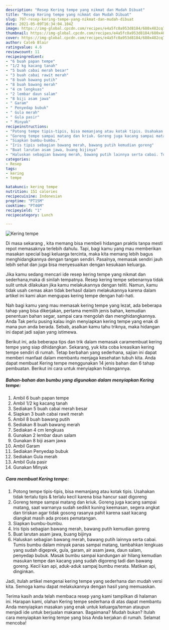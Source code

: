 ```yaml
---
description: "Resep Kering tempe yang nikmat dan Mudah Dibuat"
title: "Resep Kering tempe yang nikmat dan Mudah Dibuat"
slug: 797-resep-kering-tempe-yang-nikmat-dan-mudah-dibuat
date: 2021-05-09T16:34:04.104Z
image: https://img-global.cpcdn.com/recipes/e4a5fc0a953d8184/680x482cq70/kering-tempe-foto-resep-utama.jpg
thumbnail: https://img-global.cpcdn.com/recipes/e4a5fc0a953d8184/680x482cq70/kering-tempe-foto-resep-utama.jpg
cover: https://img-global.cpcdn.com/recipes/e4a5fc0a953d8184/680x482cq70/kering-tempe-foto-resep-utama.jpg
author: Caleb Blair
ratingvalue: 4.6
reviewcount: 11
recipeingredient:
- "6 buah papan tempe"
- "1/2 kg kacang tanah"
- "5 buah cabai merah besar"
- "3 buah cabai rawit merah"
- "8 buah bawang putih"
- "8 buah bawang merah"
- "4 cm lengkuas"
- "2 lembar daun salam"
- "8 biji asam jawa"
- " Garam"
- " Penyedap bubuk"
- " Gula merah"
- " Gula pasir"
- " Minyak"
recipeinstructions:
- "Potong tempe tipis-tipis, bisa memanjang atau kotak tipis. Usahakan tidak tertalu tipis &amp; terlalu kecil karena bisa hancur saat digoreng"
- "Goreng tempe sampai matang dan kriuk. Goreng juga kacang sampai matang, saat warnanya sudah sedikit kuning keemasan, segera angkat dan tiriskan agar tidak gosong rasanya pahit karena saat kacang diangkat masih ada proses pematangan."
- "Siapkan bumbu-bumbu."
- "Iris tipis sebagian bawang merah, bawang putih kemudian goreng"
- "Buat larutan asam jawa, buang bijinya"
- "Haluskan sebagian bawang merah, bawang putih lainnya serta cabai. Tumis bumbu dalam minyak panas sampai matang, tambahkan lengkuas yang sudah digeprek, gula, garam, air asam jawa, daun salam, penyedap bubuk. Masak bumbu sampai kandungan air hilang kemudian masukan tempe dan kacang yang sudah digoreng tadi dan bawang goreng. Kecil kan api, aduk-aduk sampaj bumbu merata. Matikan api, dinginkan."
categories:
- Resep
tags:
- kering
- tempe

katakunci: kering tempe 
nutrition: 151 calories
recipecuisine: Indonesian
preptime: "PT15M"
cooktime: "PT46M"
recipeyield: "1"
recipecategory: Lunch

---
```



![Kering tempe](https://img-global.cpcdn.com/recipes/e4a5fc0a953d8184/680x482cq70/kering-tempe-foto-resep-utama.jpg)

Di masa  sekarang , kita memang bisa membeli hidangan praktis tanpa mesti repot memasaknya terlebih dahulu. Tapi, bagi kamu yang mau memberikan masakan special bagi keluarga tercinta, maka kita memang lebih bagus menghidangkannya dengan tangan sendiri. Pasalnya, memasak sendiri jauh lebih sehat dan juga bisa menyesuaikan dengan kesukaan keluarga.

Jika kamu sedang mencari ide resep kering tempe yang nikmat dan sederhana,maka di sinilah tempatnya. Resep kering tempe  sebenarnya tidak sulit untuk dilakukan jika kamu melakukannya dengan teliti. Namun, kamu tidak usah cemas akan tidak berhasil dalam melakukannya 
karena dalam artikel ini kami akan mengupas kering tempe dengan hati-hati.  



Nah bagi kamu yang mau memasak kering tempe yang lezat, ada beberapa tahap yang bisa dikerjakan, pertama memilih jenis bahan, kemudian penentuan bahan segar, sampai cara mengolah dan menghidangkannya. Anda Tak perlu pusing kalau ingin menyiapkan kering tempe yang enak di mana pun anda berada. Sebab, asalkan kamu  tahu triknya, maka hidangan ini dapat jadi sajian yang istimewa.

Berikut ini, ada beberapa tips dan trik dalam memasak caramembuat kering tempe yang siap dihidangkan. Sekarang, yuk kita coba kreasikan kering tempe sendiri di rumah. Tetap berbahan yang sederhana, sajian ini dapat memberi manfaat dalam membantu menjaga kesehatan tubuh kita. Anda dapat membuat Kering tempe menggunakan 14 jenis bahan dan 6 tahap pembuatan. Berikut ini cara untuk menyiapkan hidangannya.

<!--inarticleads1-->

##### Bahan-bahan dan bumbu yang digunakan dalam menyiapkan Kering tempe:

1. Ambil 6 buah papan tempe
1. Ambil 1/2 kg kacang tanah
1. Sediakan 5 buah cabai merah besar
1. Siapkan 3 buah cabai rawit merah
1. Ambil 8 buah bawang putih
1. Sediakan 8 buah bawang merah
1. Sediakan 4 cm lengkuas
1. Gunakan 2 lembar daun salam
1. Gunakan 8 biji asam jawa
1. Ambil  Garam
1. Sediakan  Penyedap bubuk
1. Sediakan  Gula merah
1. Ambil  Gula pasir
1. Gunakan  Minyak




<!--inarticleads2-->

##### Cara membuat Kering tempe:

1. Potong tempe tipis-tipis, bisa memanjang atau kotak tipis. Usahakan tidak tertalu tipis &amp; terlalu kecil karena bisa hancur saat digoreng
1. Goreng tempe sampai matang dan kriuk. Goreng juga kacang sampai matang, saat warnanya sudah sedikit kuning keemasan, segera angkat dan tiriskan agar tidak gosong rasanya pahit karena saat kacang diangkat masih ada proses pematangan.
1. Siapkan bumbu-bumbu.
1. Iris tipis sebagian bawang merah, bawang putih kemudian goreng
1. Buat larutan asam jawa, buang bijinya
1. Haluskan sebagian bawang merah, bawang putih lainnya serta cabai. Tumis bumbu dalam minyak panas sampai matang, tambahkan lengkuas yang sudah digeprek, gula, garam, air asam jawa, daun salam, penyedap bubuk. Masak bumbu sampai kandungan air hilang kemudian masukan tempe dan kacang yang sudah digoreng tadi dan bawang goreng. Kecil kan api, aduk-aduk sampaj bumbu merata. Matikan api, dinginkan.




Jadi, itulah artikel mengenai  kering tempe  yang sederhana dan mudah versi kita. Semoga kamu dapat melakukannya dengan hasil yang memuaskan. 

Terima kasih anda telah membaca resep yang kami tampilkan di halaman ini. Harapan kami, olahan  Kering tempe sederhana di atas dapat membantu Anda menyiapkan masakan yang enak untuk keluarga/teman ataupun menjadi ide untuk berjualan makanan. Bagaimana? Mudah bukan? Itulah cara menyiapkan kering tempe yang bisa Anda kerjakan di rumah. Selamat mencoba!

